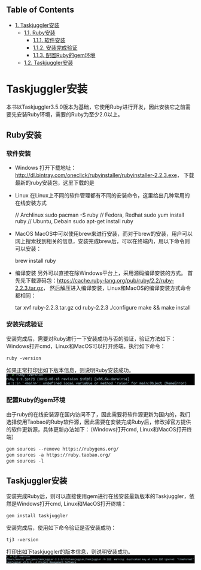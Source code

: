 <div id="table-of-contents">
<h2>Table of Contents</h2>
<div id="text-table-of-contents">
<ul>
<li><a href="#sec-1">1. Taskjuggler安装</a>
<ul>
<li><a href="#sec-1-1">1.1. Ruby安装</a>
<ul>
<li><a href="#sec-1-1-1">1.1.1. 软件安装</a></li>
<li><a href="#sec-1-1-2">1.1.2. 安装完成验证</a></li>
<li><a href="#sec-1-1-3">1.1.3. 配置Ruby的gem环境</a></li>
</ul>
</li>
<li><a href="#sec-1-2">1.2. Taskjuggler安装</a></li>
</ul>
</li>
</ul>
</div>
</div>


# Taskjuggler安装<a id="sec-1" name="sec-1"></a>

本书以Taskjuggler3.5.0版本为基础，它使用Ruby进行开发，因此安装它之前需要先安装Ruby环境，需要的Ruby为至少2.0以上。

## Ruby安装<a id="sec-1-1" name="sec-1-1"></a>

### 软件安装<a id="sec-1-1-1" name="sec-1-1-1"></a>

-   Windows
    打开下载地址：<http://dl.bintray.com/oneclick/rubyinstaller/rubyinstaller-2.2.3.exe>， 下载最新的ruby安装包，这里下载的是
-   Linux
    在Linux上不同的软件管理都有不同的安装命令，这里给出几种常用的在线安装方式

    // Archlinux
    sudo pacman -S ruby
    // Fedora, Redhat
    sudo yum install ruby
    // Ubuntu, Debain
    sudo apt-get install ruby

-   MacOS
    MacOS中可以使用brew来进行安装，而对于brew的安装，用户可以网上搜索找到相关的信息，安装完成brew后，可以在终端内，用以下命令则可以安装：

    brew install ruby

-   编译安装
    另外可以直接在除Windows平台上，采用源码编译安装的方式。
    首先先下载源码包：<https://cache.ruby-lang.org/pub/ruby/2.2/ruby-2.2.3.tar.gz>， 然后解压进入编译安装，Linux和MacOS的编译安装方式命令都相同：

    tar xvf ruby-2.2.3.tar.gz
    cd ruby-2.2.3
    ./configure
    make && make install

### 安装完成验证<a id="sec-1-1-2" name="sec-1-1-2"></a>

安装完成后，需要对Ruby进行一下安装成功与否的验证，验证方法如下：
Windows打开cmd，Linux和MacOS可以打开终端，执行如下命令：

    ruby -version

如果正常打印出如下版本信息，则说明Ruby安装成功。
![img](./images/ruby-version.png)

### 配置Ruby的gem环境<a id="sec-1-1-3" name="sec-1-1-3"></a>

由于ruby的在线安装源在国内访问不了，因此需要将软件源更新为国内的，我们选择使用Taobao的Ruby软件源，因此需要在安装完成Ruby后，修改掉官方提供的软件更新源，具体更新办法如下：（Windows打开cmd, Linux和MacOS打开终端）

    gem sources --remove https://rubygems.org/
    gem sources -a https://ruby.taobao.org/
    gem sources -l

## Taskjuggler安装<a id="sec-1-2" name="sec-1-2"></a>

安装完成Ruby后，则可以直接使用gem进行在线安装最新版本的Taskjuggler，依然是Windows打开cmd, Linux和MacOS打开终端：

    gem install taskjuggler

安装完成后，使用如下命令验证是否安装成功：

    tj3 -version

打印出如下taskjuggler的版本信息，则说明安装成功。
![img](./images/taskjuggler-version.png)
